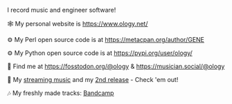 I record music and engineer software!

🕸️ My personal website is https://www.ology.net/

⚙️ My Perl open source code is at https://metacpan.org/author/GENE

⚙️ My Python open source code is at https://pypi.org/user/ology/

🙌 Find me at https://fosstodon.org/@ology & https://musician.social/@ology

🎵 My [streaming music](https://www.youtube.com/@GeneBoggs) and my [2nd release](https://www.youtube.com/channel/UCDSfKNRIy1bs3k-pyHrEuag) - Check 'em out!

🎶 My freshly made tracks: [Bandcamp](https://geneboggs.bandcamp.com/)
